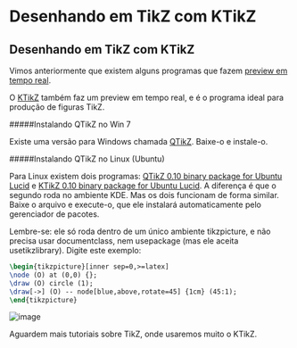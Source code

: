 Desenhando em TikZ com KTikZ
============================

Desenhando em TikZ com KTikZ
----------------------------

Vimos anteriormente que existem alguns programas que fazem [preview em tempo real].

O [KTikZ] também faz um preview em tempo real, e é o programa ideal para produção de figuras TikZ.

#####Instalando QTikZ no Win 7

Existe uma versão para Windows chamada [QTikZ]. Baixe-o e instale-o.

#####Instalando QTikZ no Linux (Ubuntu)

Para Linux existem dois programas: [QTikZ 0.10 binary package for Ubuntu Lucid] e [KTikZ 0.10 binary package for Ubuntu Lucid]. A diferença é que o segundo roda no ambiente KDE. Mas os dois funcionam de forma similar. Baixe o arquivo e execute-o, que ele instalará automaticamente pelo gerenciador de pacotes.

Lembre-se: ele só roda dentro de um único ambiente tikzpicture, e não precisa usar documentclass, nem usepackage (mas ele aceita usetikzlibrary). Digite este exemplo:

```latex
\begin{tikzpicture}[inner sep=0,>=latex]
\node (O) at (0,0) {};
\draw (O) circle (1);
\draw[->] (O) -- node[blue,above,rotate=45] {1cm} (45:1);
\end{tikzpicture}
```

![image](http://4.bp.blogspot.com/_nn5BgloqIug/TT9SGtVcWoI/AAAAAAAAAEs/kf-pj3w4PV0/s400/63188-1.jpg)

Aguardem mais tutoriais sobre TikZ, onde usaremos muito o KTikZ.






[preview em tempo real]:http://latexbr.blogspot.com/2010/12/preview-em-tempo-real.html

[KTikZ]:http://kde-apps.org/content/show.php/ktikz?content=63188

[QTikZ]:http://www.hackenberger.at/blog/ktikz-editor-for-the-tikz-language

[QTikZ 0.10 binary package for Ubuntu Lucid]:http://www.hackenberger.at/blog/ktikz-editor-for-the-tikz-language

[KTikZ 0.10 binary package for Ubuntu Lucid]:http://www.hackenberger.at/blog/ktikz-editor-for-the-tikz-language